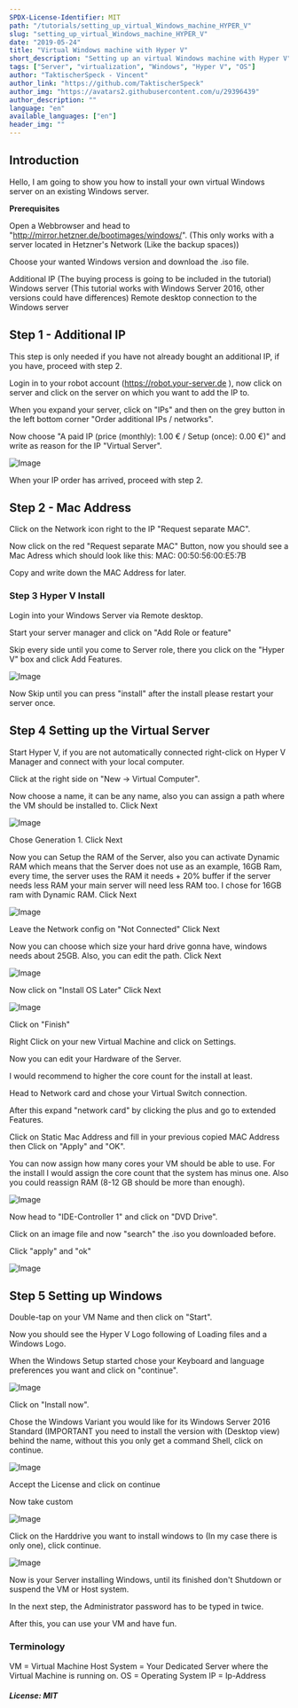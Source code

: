 ```yaml
---
SPDX-License-Identifier: MIT
path: "/tutorials/setting_up_virtual_Windows_machine_HYPER_V"
slug: "setting_up_virtual_Windows_machine_HYPER_V"
date: "2019-05-24"
title: "Virtual Windows machine with Hyper V"
short_description: "Setting up an virtual Windows machine with Hyper V"
tags: ["Server", "virtualization", "Windows", "Hyper V", "OS"]
author: "TaktischerSpeck - Vincent"
author_link: "https://github.com/TaktischerSpeck"
author_img: "https://avatars2.githubusercontent.com/u/29396439"
author_description: ""
language: "en"
available_languages: ["en"]
header_img: ""
---
```


## Introduction

Hello, I am going to show you how to install your own virtual Windows server on an existing Windows server.

**Prerequisites**

Open a Webbrowser and head to "http://mirror.hetzner.de/bootimages/windows/".
(This only works with a server located in Hetzner's Network (Like the backup spaces))

Choose your wanted Windows version and download the .iso file.

Additional IP (The buying process is going to be included in the tutorial)
Windows server (This tutorial works with Windows Server 2016, other versions could have differences)
Remote desktop connection to the Windows server

## Step 1 - Additional IP

This step is only needed if you have not already bought an additional IP, if you have, proceed with step 2.

Login in to your robot account (https://robot.your-server.de ), now click on server and click on the server on which you want to add the IP to.

When you expand your server, click on "IPs" and then on the grey button in the left bottom corner "Order additional IPs / networks".

Now choose "A paid IP (price (monthly): 1.00 € / Setup (once): 0.00 €)" and write as reason for the IP "Virtual Server".

![Image](images/P1.PNG)

When your IP order has arrived, proceed with step 2.


## Step 2 - Mac Address

Click on the Network icon right to the IP "Request separate MAC".

Now click on the red "Request separate MAC" Button, now you should see a Mac Adress which should look like this: MAC: 00:50:56:00:E5:7B

Copy and write down the MAC Address for later.

### Step 3 Hyper V Install

Login into your Windows Server via Remote desktop.

Start your server manager and click on "Add Role or feature"

Skip every side until you come to Server role, there you click on the "Hyper V" box and click Add Features.

![Image](images/2.PNG)

Now Skip until you can press "install" after the install please restart your server once.

## Step 4 Setting up the Virtual Server

Start Hyper V, if you are not automatically connected right-click on Hyper V Manager and connect with your local computer.

Click at the right side on "New -> Virtual Computer".

Now choose a name, it can be any name, also you can assign a path where the VM should be installed to.
Click Next

![Image](images/3.PNG)

Chose Generation 1.
Click Next

Now you can Setup the RAM of the Server, also you can activate Dynamic RAM which means that the Server does not use as an example, 16GB Ram, every time, the server uses the RAM it needs + 20% buffer if the server needs less RAM your main server will need less RAM too.
I chose for 16GB ram with Dynamic RAM.
Click Next

![Image](images/4.PNG)

Leave the Network config on "Not Connected"
Click Next

Now you can choose which size your hard drive gonna have, windows needs about 25GB.
Also, you can edit the path.
Click Next

![Image](images/6.PNG)

Now click on "Install OS Later"
Click Next

![Image](images/7.PNG)

Click on "Finish"


Right Click on your new Virtual Machine and click on Settings.

Now you can edit your Hardware of the Server.

I would recommend to higher the core count for the install at least.

Head to Network card and chose your Virtual Switch connection.

After this expand "network card" by clicking the plus and go to extended Features.

Click on Static Mac Address and fill in your previous copied MAC Address then Click on "Apply" and "OK".

You can now assign how many cores your VM should be able to use.
For the install I would assign the core count that the system has minus one.
Also you could reassign RAM (8-12 GB should be more than enough).

![Image](images/8.PNG)

Now head to "IDE-Controller 1" and click on "DVD Drive".

Click on an image file and now "search" the .iso you downloaded before.

Click "apply" and "ok"

![Image](images/9.PNG)

## Step 5 Setting up Windows


Double-tap on your VM Name and then click on "Start".

Now you should see the Hyper V Logo following of Loading files and a Windows Logo.

When the Windows Setup started chose your Keyboard and language preferences you want and click on "continue".

![Image](images/10.PNG)

Click on "Install now".

Chose the Windows Variant you would like for its Windows Server 2016 Standard (IMPORTANT you need to install the version with (Desktop view) behind the name, without this you only get a command Shell, click on continue.

![Image](images/11.PNG)

Accept the License and click on continue


Now take custom 

![Image](images/12.PNG)

Click on the Harddrive you want to install windows to (In my case there is only one), click continue.

![Image](images/13.PNG)

Now is your Server installing Windows, until its finished don't Shutdown or suspend the VM or Host system.

In the next step, the Administrator password has to be typed in twice.

After this, you can use your VM and have fun.

### Terminology
VM = Virtual Machine
Host System = Your Dedicated Server where the Virtual Machine is running on.
OS = Operating System
IP = Ip-Address

##### License: MIT

<!---

Contributors's Certificate of Origin

By making a contribution to this project, I certify that:

(a) The contribution was created in whole or in part by me and I have
    the right to submit it under the license indicated in the file; or

(b) The contribution is based upon previous work that, to the best of my
    knowledge, is covered under an appropriate license and I have the
    right under that license to submit that work with modifications,
    whether created in whole or in part by me, under the same license
    (unless I am permitted to submit under a different license), as
    indicated in the file; or

(c) The contribution was provided directly to me by some other person
    who certified (a), (b) or (c) and I have not modified it.

(d) I understand and agree that this project and the contribution are
    public and that a record of the contribution (including all personal
    information I submit with it, including my sign-off) is maintained
    indefinitely and may be redistributed consistent with this project
    or the license(s) involved.

Signed-off-by: TaktischerSpeck - Vincent Buß, vincent.buss@thelastgamer.de

-->

